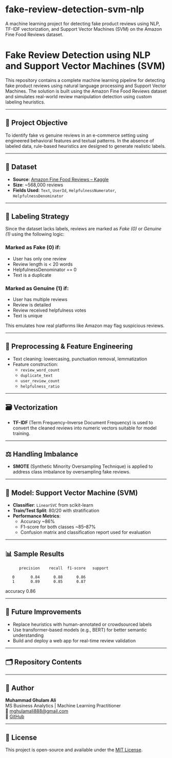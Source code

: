 # fake-review-detection-svm-nlp
A machine learning project for detecting fake product reviews using NLP, TF-IDF vectorization, and Support Vector Machines (SVM) on the Amazon Fine Food Reviews dataset.
# Fake Review Detection using NLP and Support Vector Machines (SVM)

This repository contains a complete machine learning pipeline for detecting fake product reviews using natural language processing and Support Vector Machines. The solution is built using the Amazon Fine Food Reviews dataset and simulates real-world review manipulation detection using custom labeling heuristics.

---

## 📌 Project Objective

To identify fake vs genuine reviews in an e-commerce setting using engineered behavioral features and textual patterns. In the absence of labeled data, rule-based heuristics are designed to generate realistic labels.

---

## 📂 Dataset

- **Source**: [Amazon Fine Food Reviews – Kaggle](https://www.kaggle.com/datasets/snap/amazon-fine-food-reviews)
- **Size**: ~568,000 reviews
- **Fields Used**: `Text`, `UserId`, `HelpfulnessNumerator`, `HelpfulnessDenominator`

---

## 🧠 Labeling Strategy

Since the dataset lacks labels, reviews are marked as *Fake (0)* or *Genuine (1)* using the following logic:

### Marked as **Fake (0)** if:
- User has only one review
- Review length is < 20 words
- HelpfulnessDenominator == 0
- Text is a duplicate

### Marked as **Genuine (1)** if:
- User has multiple reviews
- Review is detailed
- Review received helpfulness votes
- Text is unique

This emulates how real platforms like Amazon may flag suspicious reviews.

---

## 🔧 Preprocessing & Feature Engineering

- Text cleaning: lowercasing, punctuation removal, lemmatization
- Feature construction:
  - `review_word_count`
  - `duplicate_text`
  - `user_review_count`
  - `helpfulness_ratio`

---

## 🗃️ Vectorization

- **TF-IDF** (Term Frequency–Inverse Document Frequency) is used to convert the cleaned reviews into numeric vectors suitable for model training.

---

## ⚖️ Handling Imbalance

- **SMOTE** (Synthetic Minority Oversampling Technique) is applied to address class imbalance by oversampling fake reviews.

---

## 🤖 Model: Support Vector Machine (SVM)

- **Classifier**: `LinearSVC` from scikit-learn
- **Train/Test Split**: 80/20 with stratification
- **Performance Metrics**:
  - Accuracy ~86%
  - F1-score for both classes ~85–87%
  - Confusion matrix and classification report used for evaluation

---

## 📊 Sample Results
          precision    recall  f1-score   support

       0       0.84      0.88      0.86     
       1       0.89      0.85      0.87     

accuracy                           0.86     

---

## 📌 Future Improvements

- Replace heuristics with human-annotated or crowdsourced labels
- Use transformer-based models (e.g., BERT) for better semantic understanding
- Build and deploy a web app for real-time review validation

---

## 🗂️ Repository Contents


---

## 👤 Author

**Muhammad Ghulam Ali**  
MS Business Analytics | Machine Learning Practitioner  
📧 [mghulamali888@gmail.com](mailto:mghulamali888@gmail.com)  
🔗 [GitHub](https://github.com/Muhammad-Ghulam-Ali)

---

## 📄 License

This project is open-source and available under the [MIT License](LICENSE).


